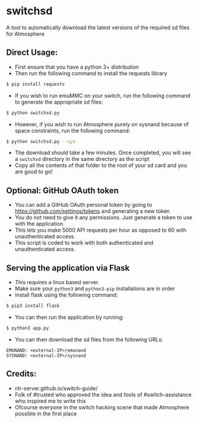 # switchsd
A tool to automatically download the latest versions of the required sd files for Atmosphere

## Direct Usage:

- First ensure that you have a python 3+ distribution
- Then run the following command to install the requests library
```bash
$ pip install requests
```
- If you wish to run emuMMC on your switch, run the following command to generate the appropriate sd files:
```bash
$ python switchsd.py
```
- However, if you wish to run Atmosphere purely on sysnand because of space constraints, run the following command:
```bash
$ python switchsd.py --sys
```
- The download should take a few minutes. Once completed, you will see a `switchsd` directory in the same directory as the script
- Copy all the contents of that folder to the root of your sd card and you are good to go!

## Optional: GitHub OAuth token

- You can add a GitHub OAuth personal token by going to https://github.com/settings/tokens and generating a new token
- You do not need to give it any permissions. Just generate a token to use with the application
- This lets you make 5000 API requests per hour as opposed to 60 with unauthenticated access. 
- This script is coded to work with both authenticated and unauthenticated access.

## Serving the application via Flask

- This requires a linux based server. 
- Make sure your `python3` and `python3-pip` installations are in order
- Install flask using the following command:
```bash
$ pip3 install flask
```
- You can then run the application by running:
```bash
$ python3 app.py
```
- You can then download the sd files from the following URLs:
```
EMUNAND: <external-IP>/emunand
SYSNAND: <external-IP>/sysnand
```


## Credits:

- nh-server.github.io/switch-guide/
- Folk of #trusted who approved the idea and fools of #switch-assistance who inspired me to write this
- Ofcourse everyone in the switch hacking scene that made Atmosphere possible in the first place
